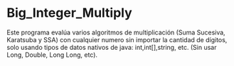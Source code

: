 # Big_Integer_Multiply
Este programa evalúa varios algoritmos de multiplicación (Suma Sucesiva, Karatsuba y SSA) con cualquier numero sin importar la cantidad de dígitos, solo usando tipos de datos nativos de java: int,int[],string, etc. (Sin usar Long, Double, Long Long, etc).  
